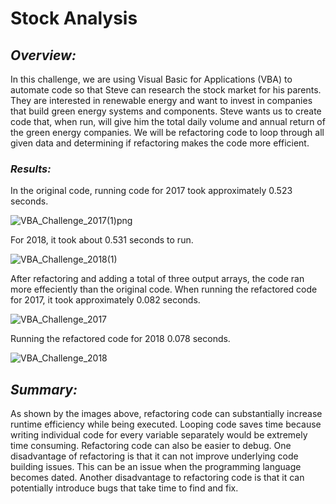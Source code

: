 # Stock Analysis

## ***Overview:***

In this challenge, we are using Visual Basic for Applications (VBA) to automate code so that Steve can research the stock market for his parents. They are interested in renewable energy and want to invest in companies that build green energy systems and components. Steve wants us to create code that, when run, will give him the total daily volume and annual return of the green energy companies. We will be refactoring code to loop through all given data and determining if refactoring makes the code more efficient.

### ***Results:***

In the original code, running code for 2017 took approximately 0.523 seconds.

![VBA_Challenge_2017(1)png](https://user-images.githubusercontent.com/87077325/160468905-b83ce8ed-1393-4d46-b819-73194f0b880e.png)

For 2018, it took about 0.531 seconds to run.

![VBA_Challenge_2018(1)](https://user-images.githubusercontent.com/87077325/160469090-c90815f4-6648-4e28-a22f-d855aaee0674.png)


After refactoring and adding a total of three output arrays, the code ran more effeciently than the original code. When running the refactored code for 2017, it took approximately 0.082 seconds.

![VBA_Challenge_2017](https://user-images.githubusercontent.com/87077325/160469416-55e308e8-7ba0-4ce6-bb0f-e047551d03c3.png)

Running the refactored code for 2018 0.078 seconds.

![VBA_Challenge_2018](https://user-images.githubusercontent.com/87077325/160469617-188368f6-cad1-4e92-96a7-3a4b3497b5e1.png)

## ***Summary:*** 

As shown by the images above, refactoring code can substantially increase runtime efficiency while being executed. Looping code saves time because writing individual code for every variable separately would be extremely time consuming. Refactoring code can also be easier to debug. One disadvantage of refactoring is that it can not improve underlying code building issues. This can be an issue when the programming language becomes dated. Another disadvantage to refactoring code is that it can potentially introduce bugs that take time to find and fix.
